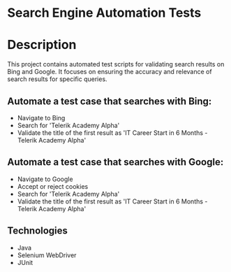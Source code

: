 # Search Engine Automation Tests

# Description
This project contains automated test scripts for validating search results on Bing and Google. It focuses on ensuring the accuracy and relevance of search results for specific queries.

## Automate a test case that searches with Bing:
- Navigate to Bing
- Search for 'Telerik Academy Alpha'
- Validate the title of the first result as 'IT Career Start in 6 Months - Telerik Academy Alpha'

## Automate a test case that searches with Google:
- Navigate to Google
- Accept or reject cookies
- Search for 'Telerik Academy Alpha'
- Validate the title of the first result as 'IT Career Start in 6 Months - Telerik Academy Alpha'

## Technologies
- Java
- Selenium WebDriver
- JUnit
